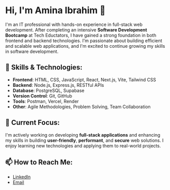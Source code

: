 # Hi, I'm Amina Ibrahim 👋

I'm an IT professional with hands-on experience in full-stack web development. After completing an intensive **Software Development Bootcamp** at Tech Eductators, I have gained a strong foundation in both frontend and backend technologies. I'm passionate about building efficient and scalable web applications, and I'm excited to continue growing my skills in software development.

## 🚀 Skills & Technologies:

- **Frontend**: HTML, CSS, JavaScript, React, Next.js, Vite, Tailwind CSS
- **Backend**: Node.js, Express.js, RESTful APIs
- **Database**: PostgreSQL, Supabase
- **Version Control**: Git, GitHub
- **Tools**: Postman, Vercel, Render
- **Other**: Agile Methodologies, Problem Solving, Team Collaboration

## 🌱 Current Focus:
I'm actively working on developing **full-stack applications** and enhancing my skills in building **user-friendly**, **performant**, and **secure** web solutions. I enjoy learning new technologies and applying them to real-world projects.

## 📫 How to Reach Me:
- [LinkedIn](https://www.linkedin.com/in/amina-ibrahim-78944623b/)
- [Email](mailto:amina7585@gmail.com)

